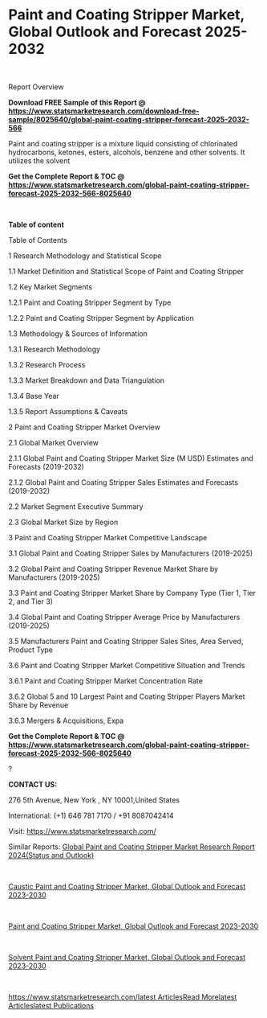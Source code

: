 <h1>Paint and Coating Stripper Market, Global Outlook and Forecast 2025-2032</h1><br/><p>Report Overview</p>
 
 
 
 <p><strong>Download FREE Sample of this Report @ <a href="https://www.statsmarketresearch.com/download-free-sample/8025640/global-paint-coating-stripper-forecast-2025-2032-566">https://www.statsmarketresearch.com/download-free-sample/8025640/global-paint-coating-stripper-forecast-2025-2032-566</a></strong></p>
 
 
 
 <p>Paint and coating stripper is a mixture liquid consisting of chlorinated hydrocarbons, ketones, esters, alcohols, benzene and other solvents. It utilizes the solvent</p>
 
 
 
 <div><b>Get the Complete Report & TOC @ <a href="https://www.statsmarketresearch.com/global-paint-coating-stripper-forecast-2025-2032-566-8025640">https://www.statsmarketresearch.com/global-paint-coating-stripper-forecast-2025-2032-566-8025640</a></b></div>
 
 
 
 <p><br />
 
 <b>Table of content</b></p>
 
 
 
 <p>Table of Contents<br />
 
 1 Research Methodology and Statistical Scope<br />
 
 1.1 Market Definition and Statistical Scope of Paint and Coating Stripper<br />
 
 1.2 Key Market Segments<br />
 
 1.2.1 Paint and Coating Stripper Segment by Type<br />
 
 1.2.2 Paint and Coating Stripper Segment by Application<br />
 
 1.3 Methodology & Sources of Information<br />
 
 1.3.1 Research Methodology<br />
 
 1.3.2 Research Process<br />
 
 1.3.3 Market Breakdown and Data Triangulation<br />
 
 1.3.4 Base Year<br />
 
 1.3.5 Report Assumptions & Caveats<br />
 
 2 Paint and Coating Stripper Market Overview<br />
 
 2.1 Global Market Overview<br />
 
 2.1.1 Global Paint and Coating Stripper Market Size (M USD) Estimates and Forecasts (2019-2032)<br />
 
 2.1.2 Global Paint and Coating Stripper Sales Estimates and Forecasts (2019-2032)<br />
 
 2.2 Market Segment Executive Summary<br />
 
 2.3 Global Market Size by Region<br />
 
 3 Paint and Coating Stripper Market Competitive Landscape<br />
 
 3.1 Global Paint and Coating Stripper Sales by Manufacturers (2019-2025)<br />
 
 3.2 Global Paint and Coating Stripper Revenue Market Share by Manufacturers (2019-2025)<br />
 
 3.3 Paint and Coating Stripper Market Share by Company Type (Tier 1, Tier 2, and Tier 3)<br />
 
 3.4 Global Paint and Coating Stripper Average Price by Manufacturers (2019-2025)<br />
 
 3.5 Manufacturers Paint and Coating Stripper Sales Sites, Area Served, Product Type<br />
 
 3.6 Paint and Coating Stripper Market Competitive Situation and Trends<br />
 
 3.6.1 Paint and Coating Stripper Market Concentration Rate<br />
 
 3.6.2 Global 5 and 10 Largest Paint and Coating Stripper Players Market Share by Revenue<br />
 
 3.6.3 Mergers & Acquisitions, Expa</p>
 
 
 
 <div><b>Get the Complete Report & TOC @ <a href="https://www.statsmarketresearch.com/global-paint-coating-stripper-forecast-2025-2032-566-8025640">https://www.statsmarketresearch.com/global-paint-coating-stripper-forecast-2025-2032-566-8025640</a></b></div>
 
 
 
 <p>? </p>
 
 
 
 <p><b>CONTACT US:</b><br />
 
 276 5th Avenue, New York , NY 10001,United States<br />
 
 International: (+1) 646 781 7170 / +91 8087042414<br />
 
 Visit: <a href="https://www.statsmarketresearch.com/">https://www.statsmarketresearch.com/</a><br />
 
 Similar Reports: <a href="https://www.statsmarketresearch.com/global-paint-coating-stripper-forecast-2025-2032-566-8025640">Global Paint and Coating Stripper Market Research Report 2024(Status and Outlook)</a><br />
 
 <br />
 
 <a href="https://www.statsmarketresearch.com/global-paint-coating-stripper-forecast-2025-2032-566-8025640">Caustic Paint and Coating Stripper Market, Global Outlook and Forecast 2023-2030</a><br />
 
 <br />
 
 <a href="https://www.statsmarketresearch.com/global-paint-coating-stripper-forecast-2025-2032-566-8025640">Paint and Coating Stripper Market, Global Outlook and Forecast 2023-2030</a><br />
 
 <br />
 
 <a href="https://www.statsmarketresearch.com/global-paint-coating-stripper-forecast-2025-2032-566-8025640">Solvent Paint and Coating Stripper Market, Global Outlook and Forecast 2023-2030</a><br />
 
 <br />
 
 <a href="https://gyeongbokgung.com">https://www.statsmarketresearch.com/</a><a href="https://hallyeomaritime.com">latest Articles</a><a href="https://jingwansa.com">Read More</a><a href="https://nguoiviet.jp/">latest Articles</a><a href="https://www.intelmarketresearch.com/">latest Publications</a></p>